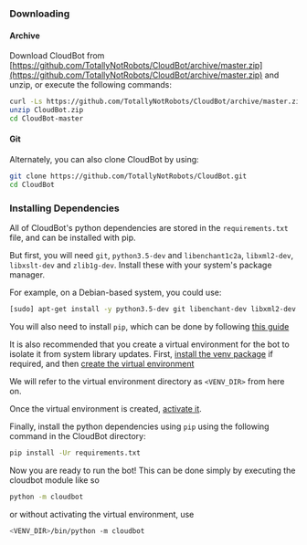 ### Downloading

#### Archive
Download CloudBot from [https://github.com/TotallyNotRobots/CloudBot/archive/master.zip](https://github.com/TotallyNotRobots/CloudBot/archive/master.zip) and unzip, or execute the following commands:
```bash
curl -Ls https://github.com/TotallyNotRobots/CloudBot/archive/master.zip > CloudBot.zip
unzip CloudBot.zip
cd CloudBot-master
```

#### Git

Alternately, you can also clone CloudBot by using:
```bash
git clone https://github.com/TotallyNotRobots/CloudBot.git
cd CloudBot
```

### Installing Dependencies

All of CloudBot's python dependencies are stored in the `requirements.txt` file, and can be installed with pip.

But first, you will need `git`, `python3.5-dev` and `libenchant1c2a`, `libxml2-dev`, `libxslt-dev` and `zlib1g-dev`. Install these with your system's package manager.

For example, on a Debian-based system, you could use:
```bash
[sudo] apt-get install -y python3.5-dev git libenchant-dev libxml2-dev libxslt-dev zlib1g-dev
```

You will also need to install `pip`, which can be done by following [this guide](https://packaging.python.org/guides/installing-using-pip-and-virtual-environments/#installing-pip)

It is also recommended that you create a virtual environment for the bot to isolate it from system library updates. First, [install the venv package](https://packaging.python.org/guides/installing-using-pip-and-virtual-environments/#installing-virtualenv) if required, and then [create the virtual environment](https://packaging.python.org/guides/installing-using-pip-and-virtual-environments/#creating-a-virtual-environment)

We will refer to the virtual environment directory as `<VENV_DIR>` from here on.

Once the virtual environment is created, [activate it](https://packaging.python.org/guides/installing-using-pip-and-virtual-environments/#activating-a-virtual-environment).

Finally, install the python dependencies using `pip` using the following command in the CloudBot directory:
```bash
pip install -Ur requirements.txt
```

Now you are ready to run the bot! This can be done simply by executing the cloudbot module like so
```bash
python -m cloudbot
```
or without activating the virtual environment, use
```bash
<VENV_DIR>/bin/python -m cloudbot
```
